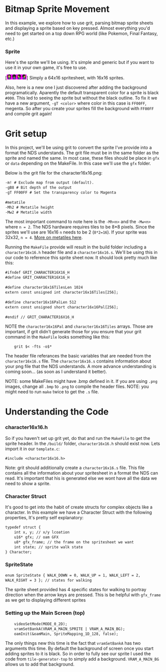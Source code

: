# Bitmap Sprite Movement

In this example, we explore how to use grit, parsing bitmap sprite sheets and displaying a sprite based on key pressed. Almost everything you'd need to get started on a top down RPG world (like Pokemon, Final Fantasy, etc.)

### Sprite
Here's the sprite we'll be using. It's simple and generic but if you want to use it in your own game, it's free to use.

[![character16x16](./gfx/character16x16.png)]
Simply a 64x16 spritesheet, with 16x16 sprites.

Also, here is a new one I just discovered after adding the background programatically. Aparently the default transparent color for a sprite is black `#000`. This led to seeing the sprite but without the black outline. To fix it we have a new argument, `-gT <color>` where color in this case is `FF00FF`, megenta. So after you create your sprites fill the background with `FF00FF` and compile grit again!

# Grit setup
In this project, we'll be using grit to convert the sprite I've provide into a format the NDS understands. The grit file must be in the same folder as the sprite and named the same. In most case, these files should be place in `gfx` or `data` depending on the MakeFile. In this case we'll use the `gfx` folder.

Below is the grit file for the character16x16.png:
````
-m! # Exclude map from output (default).
-gB8 # Bit depth of the output
-gT FF00FF # Set the transparency color to Magenta

#metatile
-Mh2 # Metatile height
-Mw2 # Metatile width
````

The most important command to note here is the `-Mh<n>` and the `-Mw<n>` where `n = 2`. The NDS hardware requires tiles to be 8*8 pixels. Since the sprites we'll use are 16x16 `n` needs to be 2 (`8*2=16`). If your sprite was 32x32, `n = 4`. [More on metatiles here](https://devkitpro.org/viewtopic.php?f=6&t=621).

Running the `MakeFile` provide will result in the build folder including a `character16x16.h` header file and a `character16x16.s`. We'll be using this in our code to reference this sprite sheet now. It should look pretty much like this:
````
#ifndef GRIT_CHARACTER16X16_H
#define GRIT_CHARACTER16X16_H

#define character16x16TilesLen 1024
extern const unsigned int character16x16Tiles[256];

#define character16x16PalLen 512
extern const unsigned short character16x16Pal[256];

#endif // GRIT_CHARACTER16X16_H
````
NOTE the `character16x16Pal` and `character16x16Tiles` arrays. Those are important, if grit didn't generate those for you ensure that your grit command in the `MakeFile` looks something like this:
````
	grit $< -fts -o$*

````

The header file referances the basic variables that are needed from the `character16x16.s` file. The `character16x16.s` contains information about your png file that the NDS understands. A more advance understanding is coming soon... (as soon as I understand it better).

NOTE: some MakeFiles might have .bmp defined in it. If you are using `.png` images, change all `.bmp` to `.png` to compile the header files.
NOTE: you might need to run `make` twice to get the `.s` file.

# Understanding the Code

### character16x16.h
So if you haven't set up grit yet, do that and run the `MakeFile` to get the sprite header. In the `/build/` folder, `character16x16.h` should exist now. Lets import it in our `template.c`:
````
#include <character16x16.h>
````
Note: grit should additionally create a `character16x16.s` file. This file contains all the information about your spritesheet in a format the NDS can read. It's important that his is generated else we wont have all the data we need to show a sprite.

### Character Struct
It's good to get into the habit of create structs for complex objects like a character. In this example we have a Character Struct with the following properties, It's pretty self explanatory:
````
typedef struct {
	int x, y; // x/y lcoation
	u16* gfx; // oam GFX
	u8* gfx_frame; // the frame on the spritesheet we want
	int state; // sprite walk state
} Character;
````
### SpriteState
````
enum SpriteState { WALK_DOWN = 0, WALK_UP = 1, WALK_LEFT = 2, WALK_RIGHT = 3 }; // states for walking
````
The sprite sheet provided has 4 specific states for walking to portray direction when the arrow keys are pressed. This is be helpful with `gfx_frame` as we get to displaying different sprites

### Setting up the Main Screen (top)
````
	videoSetMode(MODE_0_2D);
	vramSetBankA(VRAM_A_MAIN_SPRITE | VRAM_A_MAIN_BG);
	oamInit(&oamMain, SpriteMapping_1D_128, false);
````
The only things new this time is the fact that `vramSetBankA` has two arguments this time. By default the background of screen once you start adding sprites to it is black. So in order to fully see our sprite I used the code from `tile-generator-top` to simply add a background. `VRAM_A_MAIN_BG` allows us to add that background.



